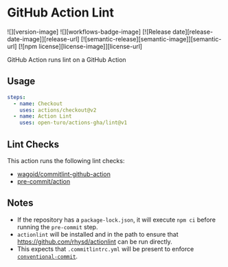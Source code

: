 # GitHub Action Lint

![][version-image]
![][workflows-badge-image]
[![Release date][release-date-image]][release-url]
[![semantic-release][semantic-image]][semantic-url]
[![npm license][license-image]][license-url]

GitHub Action runs lint on a GitHub Action

## Usage

```yaml
steps:
  - name: Checkout
    uses: actions/checkout@v2
  - name: Action Lint
    uses: open-turo/actions-gha/lint@v1
```

## Lint Checks

This action runs the following lint checks:

- [wagoid/commitlint-github-action](https://github.com/wagoid/commitlint-github-action)
- [pre-commit/action](https://github.com/pre-commit/action)

## Notes

- If the repository has a `package-lock.json`, it will execute `npm ci` before running the `pre-commit` step.
- `actionlint` will be installed and in the path to ensure that https://github.com/rhysd/actionlint can be run directly.
- This expects that `.commitlintrc.yml` will be present to enforce [`conventional-commit`](https://github.com/wagoid/commitlint-github-action).
